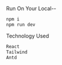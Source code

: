 Run On Your Local--

```bash
npm i
npm run dev
```

Technology Used

```bash
React
Tailwind
Antd

```
